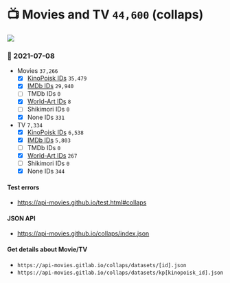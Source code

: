 # :tv: Movies and TV `44,600` (collaps)

<a href="https://API-Movies.github.io"><img src="https://API-Movies.github.io/banner.png?cache"></a>

### :date: 2021-07-08
- Movies `37,266`
  - [x] <a href="https://API-Movies.github.io/collaps/movie_kinopoisk_ids.json">KinoPoisk IDs</a> `35,479`
  - [x] <a href="https://API-Movies.github.io/collaps/movie_imdb_ids.json">IMDb IDs</a> `29,940`
  - [ ] TMDb IDs `0`
  - [x] <a href="https://API-Movies.github.io/collaps/movie_world_art_ids.json">World-Art IDs</a> `8`
  - [ ] Shikimori IDs `0`
  - [x] None IDs `331`
- TV `7,334`
  - [x] <a href="https://API-Movies.github.io/collaps/tv_kinopoisk_ids.json">KinoPoisk IDs</a> `6,538`
  - [x] <a href="https://API-Movies.github.io/collaps/tv_imdb_ids.json">IMDb IDs</a> `5,803`
  - [ ] TMDb IDs `0`
  - [x] <a href="https://API-Movies.github.io/collaps/tv_world_art_ids.json">World-Art IDs</a> `267`
  - [ ] Shikimori IDs `0`
  - [x] None IDs `344`
#### Test errors
- <a href='https://api-movies.github.io/test.html#collaps'>https://api-movies.github.io/test.html#collaps</a>
#### JSON API
- <a href='https://api-movies.github.io/collaps/index.json'>https://api-movies.github.io/collaps/index.json</a>
#### Get details about Movie/TV
- `https://api-movies.gitlab.io/collaps/datasets/[id].json`
- `https://api-movies.gitlab.io/collaps/datasets/kp[kinopoisk_id].json`
